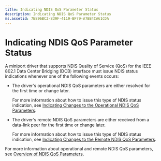 ```yaml
---
title: Indicating NDIS QoS Parameter Status
description: Indicating NDIS QoS Parameter Status
ms.assetid: 7E896BC3-839F-4119-BF79-A7BB4CA61CDA
---
```


# Indicating NDIS QoS Parameter Status


A miniport driver that supports NDIS Quality of Service (QoS) for the IEEE 802.1 Data Center Bridging (DCB) interface must issue NDIS status indications whenever one of the following events occurs:

-   The driver's operational NDIS QoS parameters are either resolved for the first time or change later.

    For more information about how to issue this type of NDIS status indication, see [Indicating Changes to the Operational NDIS QoS Parameters](indicating-changes-to-the-operational-ndis-qos-parameters.md).

-   The driver's remote NDIS QoS parameters are either received from a data-link peer for the first time or change later.

    For more information about how to issue this type of NDIS status indication, see [Indicating Changes to the Remote NDIS QoS Parameters](indicating-changes-to-the-remote-ndis-qos-parameters.md).

For more information about operational and remote NDIS QoS parameters, see [Overview of NDIS QoS Parameters](overview-of-ndis-qos-parameters.md).

 

 





